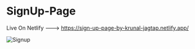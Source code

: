 # SignUp-Page
Live On Netlify ---> https://sign-up-page-by-krunal-jagtap.netlify.app/

![Signup](https://github.com/Krunal-Jagtap/SignUp-Page/assets/119610485/28da87bd-d695-45f4-ba36-cd68d74079bf)

